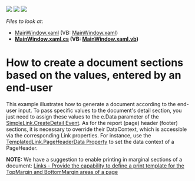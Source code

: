 <!-- default badges list -->
![](https://img.shields.io/endpoint?url=https://codecentral.devexpress.com/api/v1/VersionRange/128595998/23.1.2%2B)
[![](https://img.shields.io/badge/Open_in_DevExpress_Support_Center-FF7200?style=flat-square&logo=DevExpress&logoColor=white)](https://supportcenter.devexpress.com/ticket/details/E2942)
[![](https://img.shields.io/badge/📖_How_to_use_DevExpress_Examples-e9f6fc?style=flat-square)](https://docs.devexpress.com/GeneralInformation/403183)
<!-- default badges end -->
<!-- default file list -->
*Files to look at*:

* [MainWindow.xaml](./CS/MainWindow.xaml) (VB: [MainWindow.xaml](./VB/MainWindow.xaml))
* **[MainWindow.xaml.cs](./CS/MainWindow.xaml.cs) (VB: [MainWindow.xaml.vb](./VB/MainWindow.xaml.vb))**
<!-- default file list end -->
# How to create a document sections based on the values, entered by an end-user


<p>This example illustrates how to generate a document according to the end-user input. To pass specific values to the document's detail section, you just need to assign these values to the e.Data parameter of the <a href="http://documentation.devexpress.com/#WPF/DevExpressXpfPrintingSimpleLink_CreateDetailtopic"><u>SimpleLink.CreateDetail Event</u></a>. As for the report (page) header (footer) sections, it is necessary to override their DataContext, which is accessible via the corresponding Link properties. For instance, use the <a href="http://documentation.devexpress.com/#WPF/DevExpressXpfPrintingTemplatedLink_PageHeaderDatatopic"><u>TemplatedLink.PageHeaderData Property</u></a> to set the data context of a PageHeader.</p><p><strong>NOTE:</strong> We have a suggestion to enable printing in marginal sections of a document: <a href="https://www.devexpress.com/Support/Center/p/S35716">Links - Provide the capability to define a print template for the TopMargin and BottomMargin areas of a page</a></p>

<br/>


